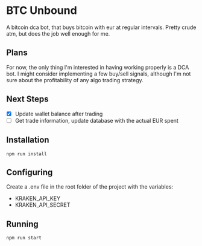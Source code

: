 # BTC Unbound

A bitcoin dca bot, that buys bitcoin with eur at regular intervals.
Pretty crude atm, but does the job well enough for me.

## Plans

For now, the only thing I'm interested in having working properly is a DCA bot.
I might consider implementing a few buy/sell signals, although I'm not sure about the profitability of any algo trading strategy.

## Next Steps
- [x] Update wallet balance after trading
- [ ] Get trade information, update database with the actual EUR spent

## Installation

```
npm run install
```

## Configuring

Create a .env file in the root folder of the project with the variables:
- KRAKEN_API_KEY
- KRAKEN_API_SECRET

## Running

```
npm run start
```

